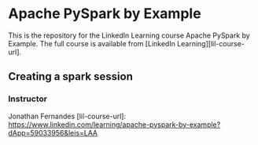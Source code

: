 # Apache PySpark by Example
This is the repository for the LinkedIn Learning course Apache PySpark by Example. The full course is available from [LinkedIn Learning][lil-course-url].

## Creating a spark session

### Instructor

Jonathan Fernandes [lil-course-url]: https://www.linkedin.com/learning/apache-pyspark-by-example?dApp=59033956&leis=LAA
